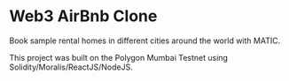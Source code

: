 # Web3 AirBnb Clone

Book sample rental homes in different cities around the world with MATIC.

This project was built on the Polygon Mumbai Testnet using Solidity/Moralis/ReactJS/NodeJS. 

